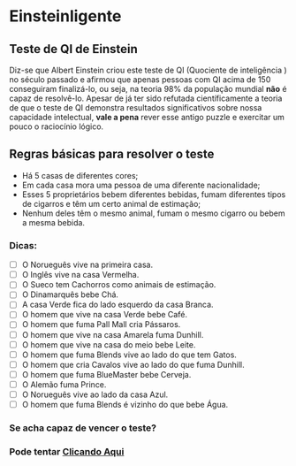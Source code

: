# **Einsteinligente**

## Teste de QI de Einstein

Diz-se que Albert Einstein criou este teste de QI (Quociente de inteligência
) no século passado e afirmou que apenas pessoas com QI acima de 150 conseguiram finalizá-lo, ou seja, na teoria 98% da população mundial **não** é capaz de resolvê-lo.
Apesar de já ter sido refutada científicamente a teoria de que o teste de QI demonstra resultados significativos sobre nossa capacidade intelectual, **vale a pena** rever esse antigo puzzle e exercitar um pouco o raciocínio lógico.

## Regras básicas para resolver o teste
- Há 5 casas de diferentes cores;
- Em cada casa mora uma pessoa de uma diferente nacionalidade;
- Esses 5 proprietários bebem diferentes bebidas, fumam diferentes tipos de cigarros e têm um certo animal de estimação;
- Nenhum deles têm o mesmo animal, fumam o mesmo cigarro ou bebem a mesma bebida. 

### Dicas:
- [ ] O Norueguês vive na primeira casa.
- [ ] O Inglês vive na casa Vermelha.
- [ ] O Sueco tem Cachorros como animais de estimação.
- [ ] O Dinamarquês bebe Chá.
- [ ] A casa Verde fica do lado esquerdo da casa Branca.
- [ ] O homem que vive na casa Verde bebe Café.
- [ ] O homem que fuma Pall Mall cria Pássaros.
- [ ] O homem que vive na casa Amarela fuma Dunhill.
- [ ] O homem que vive na casa do meio bebe Leite.
- [ ] O homem que fuma Blends vive ao lado do que tem Gatos.
- [ ] O homem que cria Cavalos vive ao lado do que fuma Dunhill.
- [ ] O homem que fuma BlueMaster bebe Cerveja.
- [ ] O Alemão fuma Prince.
- [ ] O Norueguês vive ao lado da casa Azul.
- [ ] O homem que fuma Blends é vizinho do que bebe Água.

### Se acha capaz de vencer o teste? 
### Pode tentar [Clicando Aqui](https://higormoroni.github.io/Einsteinligente/) 